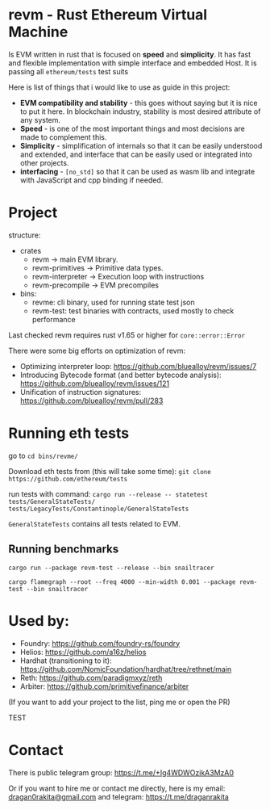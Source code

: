 # revm - Rust Ethereum Virtual Machine

Is EVM written in rust that is focused on **speed** and **simplicity**. It has fast and flexible implementation with simple interface and embedded Host. It is passing all `ethereum/tests` test suits

Here is list of things that i would like to use as guide in this project:
- **EVM compatibility and stability** - this goes without saying but it is nice to put it here. In blockchain industry, stability is most desired attribute of any system.
- **Speed** - is one of the most important things and most decisions are made to complement this.
- **Simplicity** - simplification of internals so that it can be easily understood and extended, and interface that can be easily used or integrated into other projects.
- **interfacing** - `[no_std]` so that it can be used as wasm lib and integrate with JavaScript and cpp binding if needed.


# Project

structure:
* crates
    * revm -> main EVM library.
    * revm-primitives -> Primitive data types.
    * revm-interpreter -> Execution loop with instructions
    * revm-precompile -> EVM precompiles
* bins:
    * revme: cli binary, used for running state test json
    * revm-test: test binaries with contracts, used mostly to check performance

Last checked revm requires rust v1.65 or higher for `core::error::Error`

There were some big efforts on optimization of revm:
* Optimizing interpreter loop: https://github.com/bluealloy/revm/issues/7
* Introducing Bytecode format (and better bytecode analysis): https://github.com/bluealloy/revm/issues/121
* Unification of instruction signatures: https://github.com/bluealloy/revm/pull/283 

# Running eth tests

go to `cd bins/revme/`

Download eth tests from (this will take some time): `git clone https://github.com/ethereum/tests`

run tests with command: `cargo run --release -- statetest tests/GeneralStateTests/ tests/LegacyTests/Constantinople/GeneralStateTests`

`GeneralStateTests` contains all tests related to EVM.

## Running benchmarks

```shell
cargo run --package revm-test --release --bin snailtracer
```

```shell
cargo flamegraph --root --freq 4000 --min-width 0.001 --package revm-test --bin snailtracer
```

# Used by:

* Foundry: https://github.com/foundry-rs/foundry
* Helios: https://github.com/a16z/helios
* Hardhat (transitioning to it): https://github.com/NomicFoundation/hardhat/tree/rethnet/main
* Reth: https://github.com/paradigmxyz/reth
* Arbiter: https://github.com/primitivefinance/arbiter

(If you want to add your project to the list, ping me or open the PR)

TEST

# Contact

There is public telegram group: https://t.me/+Ig4WDWOzikA3MzA0

Or if you want to hire me or contact me directly, here is my email: dragan0rakita@gmail.com and telegram: https://t.me/draganrakita
